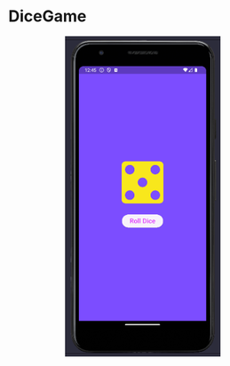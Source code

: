 # DiceGame

<div align="center">
  <img src="https://github.com/avisaikia/DiceGame/blob/main/Screenshot%202025-02-05%20124605.png" alt="App Screenshot 1" width="280" style="margin-right: 20px">

